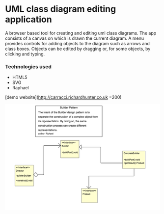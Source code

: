 # UML class diagram editing application

A browser based tool for creating and editing uml class diagrams. The app consists of a canvas on which is drawn the current diagram. A menu provides controls for adding objects to the diagram such as arrows and class boxes. Objects can be edited by dragging or, for some objects, by clicking and typing.

### Technologies used
* HTML5
* SVG
* Raphael

[demo website](http://carracci.richardhunter.co.uk =200)

![screenshot](./screenshot.png)


